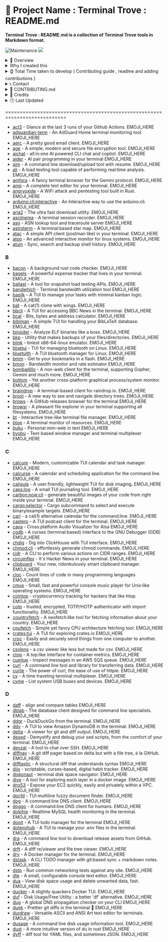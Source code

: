 🚀 Project Name : Terminal Trove : README.md
===============

**Terminal Trove : README.md is a collection of Terminal Trove tools in Markdown format.**

![Maintenance](https://img.shields.io/badge/Maintained%3F-yes-pink.svg)
<a href="https://github.com/gigachad80/Terminal-Trove-README.md"><img src="https://img.shields.io/badge/contributions-welcome-brightgreen.svg?style=flat"></a>

<details>
  <summary>📌 Overview</summary>

    Terminal-Trove : README.md  &nbsp;is a README collection of Terminal Trove.com . &nbsp; Kind of awesome list.

</details>

<details>
  <summary>Why I created this</summary>

    This project maintains a comprehensive list of terminal tools (sourced from TerminalTrove.com) directly within this README.md file. This approach offers several advantages, including the ease of editing and updating the list in Markdown format. Additionally, many contributors find it more convenient to contribute new tools directly to the README.md file through pull requests, rather than navigating a separate website submission process.

</details>



<details>
    <summary>⌚ Total Time taken to develop ( Contributing guide , readme and adding contributions )</summary>

    Mine :  

    Contributor 1 : 

    Contributor 2 : 

    Contributor  3: 
</details>



<details>
  <summary>📞 Contact</summary>

  - 📧 Email: pookielinuxuser@tutamail.com

</details>




<details>
  <summary>📄 CONTRIBUTING.md</summary>
  <h2>Contributing to Terminal Trove on GitHub</h2>

First of all, **thank you** for your interest in contributing to the Terminal Trove project on GitHub! Your contributions help make this a valuable resource for discovering and using amazing terminal applications.

This document outlines the steps and guidelines for contributing new terminal tools to the list maintained in the `README.md` file.

## How to Contribute

The primary way to contribute to this project is by adding new terminal tools to the list in the `README.md` file. Here's a step-by-step guide:

**1. Find or Identify a Terminal Tool:**

- Fork the repo . 

**2. Add Tool Information to `README.md`:**

   - Open the `README.md`
   - Find the section corresponding to the first letter of the tool's name. If a section for that letter doesn't exist, create one.
   - Add tools in the following format:

  
     ### A

     - [adguardian-term](https://github.com/Lissy93/AdGuardian-Term) - An AdGuard Home terminal monitoring tool. 🦀
     - [aerc](https://git.sr.ht/~rjarry/aerc) - A pretty good email client. 🐹
     - [age](https://age-encryption.org/) - A simple, modern and secure file encryption tool. 🐹
     

     Similarly, for tools starting with 'B':

  
     ### B

     - [bacon](https://github.com/Canop/bacon) - A short description of your B tool.🦀
     
  
    Continue this pattern for all letters of the alphabet. You will find github links of each repository from clicking on web icon of that tool from terminal trove.

   - **Key formatting elements:**
     - Use `###` followed by the uppercase letter of the alphabet to create a section heading.
     - Use `-` to create a list item for each tool.
     - Enclose the tool's name in square brackets `[]` and the link to its repository or website in parentheses `()`.
     - Add a short description of the tool after the link, separated by ` - `.

**3. Indicate the Programming Language with an Emoji:**

   - To help users quickly identify the technology behind each tool, please add an emoji representing the primary programming language it's built with. Place this emoji at the end of the tool's description.

   **Here are some common language emojis:**

   - Python: 🐍
   - JavaScript: ✨
   - Go: 🐹
   - Rust: 🦀
   - C: ©️
   - C++: 🥲
   - Shell: 🐚

**4. Create a Directory for the Tool**

   - While the main list resides in `README.md`, we encourage you to create a dedicated directory for each tool in the repository's root. Name the directory descriptively (e.g., `adguardian-term`). Inside the tool’s directory, include installation instructions for different platforms (e.g., Linux, macOS, Windows) using various package managers or manual methods.. 

**5. Track Contribution Time:**
  - Tracking your contribution time helps us recognize the effort involved and properly credit contributors. Please update this each time you contribute.
   - After adding the tool information, include an estimate of the time you spent on that specific contribution in the `README.md` entry  — typically at the end of the description in parentheses.
     - Examples: `(Contribution time: approx. 5 minutes)`, `(Contribution time: around 1 hour)`.
     
  - Please try to be as accurate as possible with your time estimate. If you didn’t keep track, it's okay to make a reasonable guess — just be honest and use "approx." to indicate it’s an estimate.

  - **_Note: Be sure to update the time whenever you make a new contribution to the same entry._**

**6. Submit a Pull Request:**

   - **Add Tool Information:** Ensure the tool and its information are correctly added to the `README.md` file, and optionally, a directory is created.
   - **Commit Changes:** Commit your changes to the repository . 
   - **Push Changes:** Push your commit(s) to your **forked** repository on GitHub.
   - **Create Pull Request:** Open a new pull request (PR) from your fork to the **main** repository.
  

## Guidelines for Contributions

* **Accuracy:** Ensure that the tool information, links, and installation instructions are accurate and up-to-date.
* **Clarity:** Write clear and concise descriptions and installation steps.
* **Relevance:** The tool should be genuinely useful for terminal users.
* **Formatting:** Follow the specified format in the `README.md` meticulously to maintain consistency.
* **Respectful Collaboration:** Be respectful and considerate in all contributions and discussions.

Thank you again for contributing to Terminal Trove! Your efforts are greatly appreciated.
</details>




<details>
  <summary>💓 Credits</summary>
   
  I extend my sincere gratitude to Wesley Hill for creating the Terminal Trove website. This project simply wouldn't exist if they hadn't created it.
  
  - [Wesley Hill](https://github.com/hako) : Original Developer 

  A huge thank you also goes to the contributors of this repository:
  - [Contributor One](https://github.com/contributor-one-username)
  - [Another Contributor](https://github.com/another-contributor)
  - [Yet Another Person](https://github.com/yet-another-username)

  Your efforts are greatly appreciated!
</details>


<details>
  <summary>🕒 Last Updated</summary>
  April 16 , 2025
</details>



===========================================================================

- [act3](GITHUB_LINK_OF_REPO) - Glance at the last 3 runs of your Github Actions. EMOJI_HERE
- [adguardian-term](GITHUB_LINK_OF_REPO) - An AdGuard Home terminal monitoring tool. EMOJI_HERE
- [aerc](GITHUB_LINK_OF_REPO) - A pretty good email client. EMOJI_HERE
- [age](GITHUB_LINK_OF_REPO) - A simple, modern and secure file encryption tool. EMOJI_HERE
- [aichat](GITHUB_LINK_OF_REPO) - all:in:one AI powered CLI chat and copilot. EMOJI_HERE
- [aider](GITHUB_LINK_OF_REPO) - AI pair programming in your terminal EMOJI_HERE
- [aim](GITHUB_LINK_OF_REPO) - A command line download/upload tool with resume. EMOJI_HERE
- [ali](GITHUB_LINK_OF_REPO) - A load testing tool capable of performing real:time analysis. EMOJI_HERE
- [amfora](GITHUB_LINK_OF_REPO) - A fancy terminal browser for the Gemini protocol. EMOJI_HERE
- [amp](GITHUB_LINK_OF_REPO/) - A complete text editor for your terminal. EMOJI_HERE
- [angryoxide](GITHUB_LINK_OF_REPO) - A WiFi attack and pentesting tool built in Rust. EMOJI_HERE
- [arduino:cli:interactive](GITHUB_LINK_OF_REPO) - An Interactive way to use the arduino:cli. EMOJI_HERE
- [aria2](GITHUB_LINK_OF_REPO) - The ultra fast download utility. EMOJI_HERE
- [asciinema](GITHUB_LINK_OF_REPO) - A terminal session recorder. EMOJI_HERE
- [asn](GITHUB_LINK_OF_REPO) - ASN lookup tool and traceroute server EMOJI_HERE
- [astroterm](GITHUB_LINK_OF_REPO) - A terminal:based star map. EMOJI_HERE
- [atac](GITHUB_LINK_OF_REPO) - A simple API client (postman like) in your terminal. EMOJI_HERE
- [atop](GITHUB_LINK_OF_REPO) - An advanced interactive monitor for linux systems. EMOJI_HERE
- [atuin](GITHUB_LINK_OF_REPO) - Sync, search and backup shell history. EMOJI_HERE


### B

- [bacon](GITHUB_LINK_OF_REPO) - A background rust code checker. EMOJI_HERE
- [bagels](GITHUB_LINK_OF_REPO) - A powerful expense tracker that lives in your terminal. EMOJI_HERE
- [ballast](GITHUB_LINK_OF_REPO) - A tool for snapshot load testing APIs. EMOJI_HERE
- [bandwhich](GITHUB_LINK_OF_REPO) - Terminal bandwidth utilization tool EMOJI_HERE
- [basilk](GITHUB_LINK_OF_REPO) - A TUI to manage your tasks with minimal kanban logic. EMOJI_HERE
- [bat](GITHUB_LINK_OF_REPO) - A cat(1) clone with wings. EMOJI_HERE
- [bbcli](GITHUB_LINK_OF_REPO) - A TUI for accessing BBC News in the terminal. EMOJI_HERE
- [bcal](GITHUB_LINK_OF_REPO) - Bits, bytes and address calculator. EMOJI_HERE
- [bibiman](GITHUB_LINK_OF_REPO) - A simple TUI for handling your BibLaTeX database. EMOJI_HERE
- [binsider](GITHUB_LINK_OF_REPO) - Analyze ELF binaries like a boss. EMOJI_HERE
- [bkp](GITHUB_LINK_OF_REPO) - Utility that makes backups of your files/directories. EMOJI_HERE
- [blink](GITHUB_LINK_OF_REPO) - tiniest x86-64-linux emulator. EMOJI_HERE
- [bluetui](GITHUB_LINK_OF_REPO) - TUI for managing bluetooth on Linux. EMOJI_HERE
- [bluetuith](GITHUB_LINK_OF_REPO) - A TUI bluetooth manager for Linux. EMOJI_HERE
- [bmm](GITHUB_LINK_OF_REPO) - Get to your bookmarks in a flash. EMOJI_HERE
- [bmon](GITHUB_LINK_OF_REPO) - Bandwidth monitor and rate estimator EMOJI_HERE
- [bombadillo](GITHUB_LINK_OF_REPO) - A non-web client for the terminal, supporting Gopher, Gemini and much more. EMOJI_HERE
- [bottom](GITHUB_LINK_OF_REPO) - Yet another cross-platform graphical process/system monitor. EMOJI_HERE
- [braindrop](GITHUB_LINK_OF_REPO) - A terminal-based client for raindrop.io. EMOJI_HERE
- [broot](GITHUB_LINK_OF_REPO) - A new way to see and navigate directory trees. EMOJI_HERE
- [brows](GITHUB_LINK_OF_REPO) - A GitHub releases browser for the terminal EMOJI_HERE
- [browsr](GITHUB_LINK_OF_REPO) - A pleasant file explorer in your terminal supporting all filesystems. EMOJI_HERE
- [bt](GITHUB_LINK_OF_REPO) - Interactive tree-like terminal file manager. EMOJI_HERE
- [btop](GITHUB_LINK_OF_REPO) - A terminal monitor of resources. EMOJI_HERE
- [buku](GITHUB_LINK_OF_REPO) - Personal mini-web in text EMOJI_HERE
- [byobu](GITHUB_LINK_OF_REPO) - Text-based window manager and terminal multiplexer EMOJI_HERE

### C

- [calcure](GITHUB_LINK_OF_REPO) - Modern, customizable TUI calendar and task manager. EMOJI_HERE
- [calcurse](GITHUB_LINK_OF_REPO) - A calendar and scheduling application for the command line. EMOJI_HERE
- [caligula](GITHUB_LINK_OF_REPO) - A user:friendly, lightweight TUI for disk imaging. EMOJI_HERE
- [caps:log](GITHUB_LINK_OF_REPO) - A small TUI journaling tool. EMOJI_HERE
- [carbon:now:cli](GITHUB_LINK_OF_REPO) - generate beautiful images of your code from right inside your terminal. EMOJI_HERE
- [cargo:selector](GITHUB_LINK_OF_REPO) - Cargo subcommand to select and execute binary/example targets. EMOJI_HERE
- [carl](GITHUB_LINK_OF_REPO) - a cal(1) alternative calendar for the command:line. EMOJI_HERE
- [castero](GITHUB_LINK_OF_REPO) - A TUI podcast client for the terminal. EMOJI_HERE
- [cava](GITHUB_LINK_OF_REPO) - Cross:platform Audio Visualizer for Alsa EMOJI_HERE
- [cgdb](GITHUB_LINK_OF_REPO) - A curses (terminal:based) interface to the GNU Debugger (GDB) EMOJI_HERE
- [chdig](GITHUB_LINK_OF_REPO) - Dig into ClickHouse with TUI interface. EMOJI_HERE
- [chmod:cli](GITHUB_LINK_OF_REPO) - effortlessly generate chmod commands. EMOJI_HERE
- [cidr](GITHUB_LINK_OF_REPO) - A CLI to perform various actions on CIDR ranges. EMOJI_HERE
- [circumflex](GITHUB_LINK_OF_REPO) - It's Hacker News in your terminal. EMOJI_HERE
- [clipboard](GITHUB_LINK_OF_REPO) - Your new, ridonkulously smart clipboard manager. EMOJI_HERE
- [cloc](GITHUB_LINK_OF_REPO) - Count lines of code in many programming languages EMOJI_HERE
- [cmus](GITHUB_LINK_OF_REPO) - Small, fast and powerful console music player for Unix:like operating systems. EMOJI_HERE
- [cointop](GITHUB_LINK_OF_REPO) - cryptocurrency tracking for hackers that like htop. EMOJI_HERE
- [cotp](GITHUB_LINK_OF_REPO) - trusted, encrypted, TOTP/HOTP authenticator with import functionality. EMOJI_HERE
- [countryfetch](GITHUB_LINK_OF_REPO) - A neofetch:like tool for fetching information about your country. EMOJI_HERE
- [cpufetch](GITHUB_LINK_OF_REPO) - Simple yet fancy CPU architecture fetching tool. EMOJI_HERE
- [crates:tui](GITHUB_LINK_OF_REPO) - A TUI for exploring crates.io EMOJI_HERE
- [croc](GITHUB_LINK_OF_REPO) - Easily and securely send things from one computer to another. EMOJI_HERE
- [csvlens](GITHUB_LINK_OF_REPO) - a csv viewer like less but made for csv. EMOJI_HERE
- [ctop](GITHUB_LINK_OF_REPO) - A top:like interface for container metrics. EMOJI_HERE
- [cueitup](GITHUB_LINK_OF_REPO) - Inspect messages in an AWS SQS queue. EMOJI_HERE
- [curl](GITHUB_LINK_OF_REPO) - A command line tool and library for transferring data. EMOJI_HERE
- [curlie](GITHUB_LINK_OF_REPO) - The power of curl, the ease of use of httpie. EMOJI_HERE
- [cy](GITHUB_LINK_OF_REPO) - A time traveling terminal multiplexer. EMOJI_HERE
- [cyme](GITHUB_LINK_OF_REPO) - List system USB buses and devices. EMOJI_HERE


### D

- [daff](GITHUB_LINK_OF_REPO) - align and compare tables EMOJI_HERE
- [dblab](GITHUB_LINK_OF_REPO) - The database client designed for command line specialists. EMOJI_HERE
- [ddgr](GITHUB_LINK_OF_REPO) - DuckDuckGo from the terminal. EMOJI_HERE
- [ddv](GITHUB_LINK_OF_REPO) - A TUI to view Amazon DynamoDB in the terminal. EMOJI_HERE
- [delta](GITHUB_LINK_OF_REPO) - A viewer for git and diff output. EMOJI_HERE
- [desed](GITHUB_LINK_OF_REPO) - Demystify and debug your sed scripts, from the comfort of your terminal. EMOJI_HERE
- [devzat](GITHUB_LINK_OF_REPO) - A tool to chat over SSH. EMOJI_HERE
- [diffnav](GITHUB_LINK_OF_REPO) - A git diff pager based on delta but with a file tree, à la GitHub. EMOJI_HERE
- [difftastic](GITHUB_LINK_OF_REPO) - A structural diff that understands syntax EMOJI_HERE
- [dijo](GITHUB_LINK_OF_REPO) - scriptable, curses-based, digital habit tracker. EMOJI_HERE
- [diskonaut](GITHUB_LINK_OF_REPO) - terminal disk space navigator. EMOJI_HERE
- [dive](GITHUB_LINK_OF_REPO) - A tool for exploring each layer in a docker image. EMOJI_HERE
- [dns53](GITHUB_LINK_OF_REPO) - Expose your EC2 quickly, easily and privately within a VPC. EMOJI_HERE
- [docfd](GITHUB_LINK_OF_REPO) - TUI multiline fuzzy document finder. EMOJI_HERE
- [dog](GITHUB_LINK_OF_REPO) - A command:line DNS client. EMOJI_HERE
- [doggo](GITHUB_LINK_OF_REPO) - A command:line DNS client for humans. EMOJI_HERE
- [dolphie](GITHUB_LINK_OF_REPO) - Realtime MySQL health monitoring in the terminal. EMOJI_HERE
- [dooit](GITHUB_LINK_OF_REPO) - A TUI todo manager for the terminal EMOJI_HERE
- [dotenvhub](GITHUB_LINK_OF_REPO) - A TUI to manage your .env files in the terminal. EMOJI_HERE
- [dra](GITHUB_LINK_OF_REPO) - A command line tool to download release assets from GitHub. EMOJI_HERE
- [drft](GITHUB_LINK_OF_REPO) - A diff re/viewer and file tree viewer. EMOJI_HERE
- [dry](GITHUB_LINK_OF_REPO) - A Docker manager for the terminal. EMOJI_HERE
- [dstask](GITHUB_LINK_OF_REPO) - A CLI TODO manager with git:based sync + markdown notes. EMOJI_HERE
- [dstp](GITHUB_LINK_OF_REPO) - Run common networking tests against any site. EMOJI_HERE
- [dte](GITHUB_LINK_OF_REPO) - A small, configurable console text editor. EMOJI_HERE
- [dua](GITHUB_LINK_OF_REPO) - View disk space usage and delete unwanted data, fast. EMOJI_HERE
- [ducker](GITHUB_LINK_OF_REPO) - A slightly quackers Docker TUI. EMOJI_HERE
- [duf](GITHUB_LINK_OF_REPO) - Disk Usage/Free Utility : a better 'df' alternative. EMOJI_HERE
- [dug](GITHUB_LINK_OF_REPO) - A global DNS propagation checker on your CLI EMOJI_HERE
- [dunk](GITHUB_LINK_OF_REPO) - Prettier git diffs in the terminal 🎨 EMOJI_HERE
- [durdraw](GITHUB_LINK_OF_REPO) - Versatile ASCII and ANSI Art text editor for terminals. EMOJI_HERE
- [dusage](GITHUB_LINK_OF_REPO) - A command line disk usage information tool. EMOJI_HERE
- [dust](GITHUB_LINK_OF_REPO) - A more intuitive version of du in rust EMOJI_HERE
- [dyff](GITHUB_LINK_OF_REPO) - diff tool for YAML files, and sometimes JSON. EMOJI_HERE
